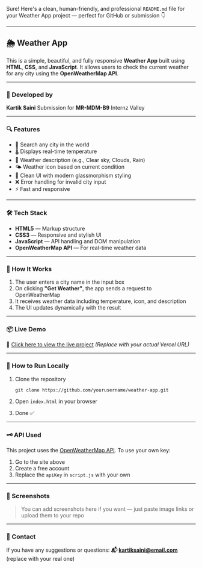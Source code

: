Sure! Here's a clean, human-friendly, and professional `README.md` file for your Weather App project — perfect for GitHub or submission 👇

---

## 🌦️ Weather App

This is a simple, beautiful, and fully responsive **Weather App** built using **HTML**, **CSS**, and **JavaScript**. It allows users to check the current weather for any city using the **OpenWeatherMap API**.

---

### 👤 Developed by

**Kartik Saini**
Submission for **MR-MDM-B9**
Internz Valley

---

### 🔍 Features

* 🔎 Search any city in the world
* 🌡️ Displays real-time temperature
* 📝 Weather description (e.g., Clear sky, Clouds, Rain)
* 🌤️ Weather icon based on current condition
* 🧾 Clean UI with modern glassmorphism styling
* ❌ Error handling for invalid city input
* ⚡ Fast and responsive

---

### 🛠️ Tech Stack

* **HTML5** — Markup structure
* **CSS3** — Responsive and stylish UI
* **JavaScript** — API handling and DOM manipulation
* **OpenWeatherMap API** — For real-time weather data

---

### 🚀 How It Works

1. The user enters a city name in the input box
2. On clicking **"Get Weather"**, the app sends a request to OpenWeatherMap
3. It receives weather data including temperature, icon, and description
4. The UI updates dynamically with the result

---

### 📦 Live Demo

🔗 [Click here to view the live project](https://your-vercel-link.vercel.app)
*(Replace with your actual Vercel URL)*

---

### 🧪 How to Run Locally

1. Clone the repository

   ```
   git clone https://github.com/yourusername/weather-app.git
   ```
2. Open `index.html` in your browser
3. Done ✅

---

### 🗝️ API Used

This project uses the [OpenWeatherMap API](https://openweathermap.org/api).
To use your own key:

1. Go to the site above
2. Create a free account
3. Replace the `apiKey` in `script.js` with your own

---

### 📸 Screenshots

> You can add screenshots here if you want — just paste image links or upload them to your repo

---

### 📧 Contact

If you have any suggestions or questions:
**📬 [kartiksaini@email.com](mailto:kartiksaini@email.com)** (replace with your real one)

